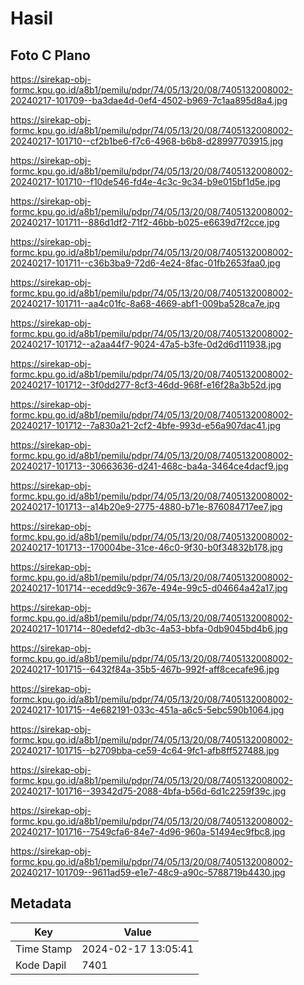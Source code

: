 # Hasil

## Foto C Plano

https://sirekap-obj-formc.kpu.go.id/a8b1/pemilu/pdpr/74/05/13/20/08/7405132008002-20240217-101709--ba3dae4d-0ef4-4502-b969-7c1aa895d8a4.jpg

https://sirekap-obj-formc.kpu.go.id/a8b1/pemilu/pdpr/74/05/13/20/08/7405132008002-20240217-101710--cf2b1be6-f7c6-4968-b6b8-d28997703915.jpg

https://sirekap-obj-formc.kpu.go.id/a8b1/pemilu/pdpr/74/05/13/20/08/7405132008002-20240217-101710--f10de546-fd4e-4c3c-9c34-b9e015bf1d5e.jpg

https://sirekap-obj-formc.kpu.go.id/a8b1/pemilu/pdpr/74/05/13/20/08/7405132008002-20240217-101711--886d1df2-71f2-46bb-b025-e6639d7f2cce.jpg

https://sirekap-obj-formc.kpu.go.id/a8b1/pemilu/pdpr/74/05/13/20/08/7405132008002-20240217-101711--c36b3ba9-72d6-4e24-8fac-01fb2653faa0.jpg

https://sirekap-obj-formc.kpu.go.id/a8b1/pemilu/pdpr/74/05/13/20/08/7405132008002-20240217-101711--aa4c01fc-8a68-4669-abf1-009ba528ca7e.jpg

https://sirekap-obj-formc.kpu.go.id/a8b1/pemilu/pdpr/74/05/13/20/08/7405132008002-20240217-101712--a2aa44f7-9024-47a5-b3fe-0d2d6d111938.jpg

https://sirekap-obj-formc.kpu.go.id/a8b1/pemilu/pdpr/74/05/13/20/08/7405132008002-20240217-101712--3f0dd277-8cf3-46dd-968f-e16f28a3b52d.jpg

https://sirekap-obj-formc.kpu.go.id/a8b1/pemilu/pdpr/74/05/13/20/08/7405132008002-20240217-101712--7a830a21-2cf2-4bfe-993d-e56a907dac41.jpg

https://sirekap-obj-formc.kpu.go.id/a8b1/pemilu/pdpr/74/05/13/20/08/7405132008002-20240217-101713--30663636-d241-468c-ba4a-3464ce4dacf9.jpg

https://sirekap-obj-formc.kpu.go.id/a8b1/pemilu/pdpr/74/05/13/20/08/7405132008002-20240217-101713--a14b20e9-2775-4880-b71e-876084717ee7.jpg

https://sirekap-obj-formc.kpu.go.id/a8b1/pemilu/pdpr/74/05/13/20/08/7405132008002-20240217-101713--170004be-31ce-46c0-9f30-b0f34832b178.jpg

https://sirekap-obj-formc.kpu.go.id/a8b1/pemilu/pdpr/74/05/13/20/08/7405132008002-20240217-101714--ecedd9c9-367e-494e-99c5-d04664a42a17.jpg

https://sirekap-obj-formc.kpu.go.id/a8b1/pemilu/pdpr/74/05/13/20/08/7405132008002-20240217-101714--80edefd2-db3c-4a53-bbfa-0db9045bd4b6.jpg

https://sirekap-obj-formc.kpu.go.id/a8b1/pemilu/pdpr/74/05/13/20/08/7405132008002-20240217-101715--6432f84a-35b5-467b-992f-aff8cecafe96.jpg

https://sirekap-obj-formc.kpu.go.id/a8b1/pemilu/pdpr/74/05/13/20/08/7405132008002-20240217-101715--4e682191-033c-451a-a6c5-5ebc590b1064.jpg

https://sirekap-obj-formc.kpu.go.id/a8b1/pemilu/pdpr/74/05/13/20/08/7405132008002-20240217-101715--b2709bba-ce59-4c64-9fc1-afb8ff527488.jpg

https://sirekap-obj-formc.kpu.go.id/a8b1/pemilu/pdpr/74/05/13/20/08/7405132008002-20240217-101716--39342d75-2088-4bfa-b56d-6d1c2259f39c.jpg

https://sirekap-obj-formc.kpu.go.id/a8b1/pemilu/pdpr/74/05/13/20/08/7405132008002-20240217-101716--7549cfa6-84e7-4d96-960a-51494ec9fbc8.jpg

https://sirekap-obj-formc.kpu.go.id/a8b1/pemilu/pdpr/74/05/13/20/08/7405132008002-20240217-101709--9611ad59-e1e7-48c9-a90c-5788719b4430.jpg


## Metadata

| Key        | Value               |
| ---------- | ------------------- |
| Time Stamp | 2024-02-17 13:05:41 |
| Kode Dapil | 7401                |



